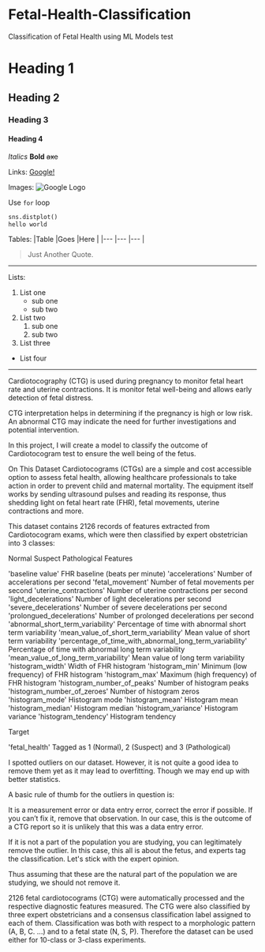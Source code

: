 # Fetal-Health-Classification
Classification of Fetal Health using ML Models
test 

# Heading 1
## Heading 2
### Heading 3
#### Heading 4

_Italics_
**Bold**
~~axe~~ 

Links:
[Google!](https://www.google.com "Google")

Images:
![Google Logo](https://blog.hubspot.com/hubfs/image8-2.jpg "Logo")

Use `for` loop

```Python
sns.distplot()
hello world
```

Tables:
|Table |Goes |Here |
|--- |--- |--- |

>Just Another Quote.

---

Lists:
1. List one
   - sub one
   - sub two
2. List two
   1. sub one
   2. sub two
3. List three
- List four

***

Cardiotocography (CTG) is used during pregnancy to monitor fetal heart rate and uterine contractions. It is monitor fetal well-being and allows early detection of fetal distress.

CTG interpretation helps in determining if the pregnancy is high or low risk. An abnormal CTG may indicate the need for further investigations and potential intervention.

In this project, I will create a model to classify the outcome of Cardiotocogram test to ensure the well being of the fetus.

On This Dataset Cardiotocograms (CTGs) are a simple and cost accessible option to assess fetal health, allowing healthcare professionals to take action in order to prevent child and maternal mortality. The equipment itself works by sending ultrasound pulses and reading its response, thus shedding light on fetal heart rate (FHR), fetal movements, uterine contractions and more.

This dataset contains 2126 records of features extracted from Cardiotocogram exams, which were then classified by expert obstetrician into 3 classes:

Normal
Suspect
Pathological
Features

'baseline value' FHR baseline (beats per minute)
'accelerations' Number of accelerations per second
'fetal_movement' Number of fetal movements per second
'uterine_contractions' Number of uterine contractions per second
'light_decelerations' Number of light decelerations per second
'severe_decelerations' Number of severe decelerations per second
'prolongued_decelerations' Number of prolonged decelerations per second
'abnormal_short_term_variability' Percentage of time with abnormal short term variability
'mean_value_of_short_term_variability' Mean value of short term variability
'percentage_of_time_with_abnormal_long_term_variability' Percentage of time with abnormal long term variability
'mean_value_of_long_term_variability' Mean value of long term variability
'histogram_width' Width of FHR histogram
'histogram_min' Minimum (low frequency) of FHR histogram
'histogram_max' Maximum (high frequency) of FHR histogram
'histogram_number_of_peaks' Number of histogram peaks
'histogram_number_of_zeroes' Number of histogram zeros
'histogram_mode' Histogram mode
'histogram_mean' Histogram mean
'histogram_median' Histogram median
'histogram_variance' Histogram variance
'histogram_tendency' Histogram tendency

Target

'fetal_health' Tagged as 1 (Normal), 2 (Suspect) and 3 (Pathological)


I spotted outliers on our dataset. However, it is not quite a good idea to remove them yet as it may lead to overfitting. Though we may end up with better statistics.

A basic rule of thumb for the outliers in question is:

It is a measurement error or data entry error, correct the error if possible. If you can’t fix it, remove that observation. In our case, this is the outcome of a CTG report so it is unlikely that this was a data entry error.

If it is not a part of the population you are studying, you can legitimately remove the outlier. In this case, this all is about the fetus, and experts tag the classification. Let's stick with the expert opinion.

Thus assuming that these are the natural part of the population we are studying, we should not remove it.

2126 fetal cardiotocograms (CTG) were automatically processed and the respective diagnostic features measured. The CTG were also classified by three expert obstetricians and a consensus classification label assigned to each of them. Classification was both with respect to a morphologic pattern (A, B, C. ...) and to a fetal state (N, S, P). Therefore the dataset can be used either for 10-class or 3-class experiments.
